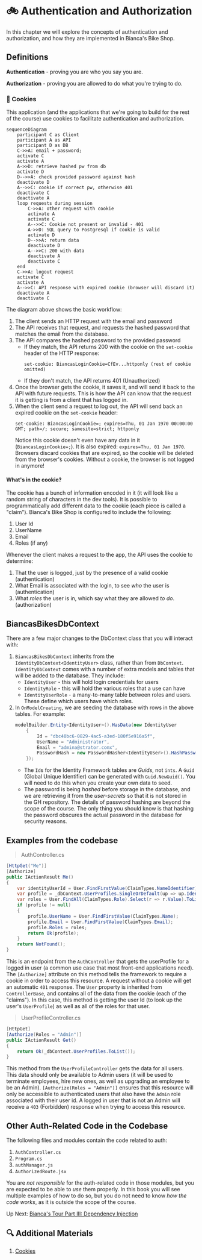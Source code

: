 # :bike: Authentication and Authorization
In this chapter we will explore the concepts of authentication and authorization, and how they are implemented in Bianca's Bike Shop.

## Definitions

**Authentication** - proving you are who you say you are.

**Authorization** - proving you are allowed to do what you're trying to do.

### :cookie: Cookies
This application (and the applications that we're going to build for the rest of the course) use cookies to facilitate authentication and authorization.
``` mermaid
sequenceDiagram
    participant C as Client
    participant A as API
    participant D as DB
    C->>A: email + password;
    activate C
    activate A
    A->>D: retrieve hashed pw from db
    activate D
    D-->>A: check provided password against hash
    deactivate D
    A-->>C: cookie if correct pw, otherwise 401
    deactivate C
    deactivate A
    loop requests during session
        C->>A: other request with cookie
        activate A
        activate C
        A-->>C: Cookie not present or invalid - 401
        A->>D: SQL query to Postgresql if cookie is valid
        activate D
        D-->>A: return data
        deactivate D
        A-->>C: 200 with data
        deactivate A
        deactivate C
    end
    C->>A: logout request
    activate C
    activate A
    A-->>C: API response with expired cookie (browser will discard it)
    deactivate A
    deactivate C
```

The diagram above shows the basic workflow:
1. The client sends an HTTP request with the email and password
1. The API receives that request, and requests the hashed password that matches the email from the database.
1. The API compares the hashed password to the provided password
    - If they match, the API returns 200 with the cookie on the `set-cookie` header of the HTTP response:
        ```
        set-cookie: BiancasLoginCookie=CfEv...httponly (rest of cookie omitted)
        ```
    - If they don't match, the API returns 401 (Unauthorized)
1. Once the browser gets the cookie, it saves it, and will send it back to the API with future requests. This is how the API can know that the request it is getting is from a client that has logged in.
1. When the client send a request to log out, the API will send back an expired cookie on the `set-cookie` header:
    ```
    set-cookie: BiancasLoginCookie=; expires=Thu, 01 Jan 1970 00:00:00 GMT; path=/; secure; samesite=strict; httponly
    ```
     Notice this cookie doesn't even have any data in it (`BiancasLoginCookie=;`). It is also expired: `expires=Thu, 01 Jan 1970`. Browsers discard cookies that are expired, so the cookie will be deleted from the browser's cookies. Without a cookie, the browser is not logged in anymore!

#### What's in the cookie?
The cookie has a bunch of information encoded in it (it will look like a random string of characters in the dev tools). It is possible to programmatically add different data to the cookie (each piece is called a "claim"). Bianca's Bike Shop is configured to include the following:
1. User Id
1. UserName
1. Email
1. Roles (if any)

Whenever the client makes a request to the app, the API uses the cookie to determine:
1. That the user is logged, just by the presence of a valid cookie (authentication)
1. What Email is associated with the login, to see _who_ the user is (authentication)
1. What _roles_ the user is in, which say what they are allowed _to do_.  (authorization)

## BiancasBikesDbContext
There are a few major changes to the DbContext class that you will interact with:
1. `BiancasBikesDbContext` inherits from the `IdentityDbContext<IdentityUser>` class, rather than from `DbContext`. `IdentityDbContext` comes with a number of extra models and tables that will be added to the database. They include:
    - `IdentityUser` - this will hold login credentials for users
    - `IdentityRole` - this will hold the various roles that a use can have
    - `IdentityUserRole` - a many-to-many table between roles and users. These define which users have which roles.
1. In `OnModelCreating`, we are seeding the database with rows in the above tables. For example:
    ``` csharp
    modelBuilder.Entity<IdentityUser>().HasData(new IdentityUser
        {
            Id = "dbc40bc6-0829-4ac5-a3ed-180f5e916a5f",
            UserName = "Administrator",
            Email = "admina@strator.comx",
            PasswordHash = new PasswordHasher<IdentityUser>().HashPassword(null, _configuration["AdminPassword"])
        });
    ```
    - The `Id`s for the Identity Framework tables are _Guids_, not `ints`. A `Guid` (Global Unique Identifier) can be generated with `Guid.NewGuid()`. You will need to do this when you create your own data to seed.
    - The password is being _hashed_ before storage in the database, and we are retrieving it from the _user-secrets_ so that it is not stored in the GH repository. The details of password hashing are beyond the scope of the course. The only thing you should know is that hashing the password obscures the actual password in the database for security reasons.

## Examples from the codebase
> AuthController.cs
``` csharp
[HttpGet("Me")]
[Authorize]
public IActionResult Me()
{
    var identityUserId = User.FindFirstValue(ClaimTypes.NameIdentifier);
    var profile = _dbContext.UserProfiles.SingleOrDefault(up => up.IdentityUserId == identityUserId);
    var roles = User.FindAll(ClaimTypes.Role).Select(r => r.Value).ToList();
    if (profile != null)
    {
        profile.UserName = User.FindFirstValue(ClaimTypes.Name);
        profile.Email = User.FindFirstValue(ClaimTypes.Email);
        profile.Roles = roles;
        return Ok(profile);
    }
    return NotFound();
}
```
This is an endpoint from the `AuthController` that gets the userProfile for a logged in user (a common use case that most front-end applications need). The `[Authorize]` attribute on this method tells the framework to require a cookie in order to access this resource. A request without a cookie will get an automatic `401` response. The `User` property is inherited from `ControllerBase`, and contains all of the data from the cookie (each of the "claims"). In this case, this method is getting the user Id (to look up the user's `UserProfile`) as well as all of the roles for that user.

> UserProfileController.cs
``` csharp
[HttpGet]
[Authorize(Roles = "Admin")]
public IActionResult Get()
{
    return Ok(_dbContext.UserProfiles.ToList());
}
```
This method from the `UserProfileController` gets the data for all users. This data should only be available to Admin users (it will be used to terminate employees, hire new ones, as well as upgrading an employee to be an Admin). `[Authorize(Roles = "Admin")]` ensures that this resource will only be accessible to authenticated users that also have the `Admin` role associated with their user id. A logged in user that is not an Admin will receive a `403` (Forbidden) response when trying to access this resource.

## Other Auth-Related Code in the Codebase
The following files and modules contain the code related to auth:
1. `AuthController.cs`
1. `Program.cs`
1. `authManager.js`
1. `AuthorizedRoute.jsx`

You are _not responsible_ for the auth-related code in those modules, but you are expected to be able to _use_ them properly. In this book you will see multiple examples of how to do so, but you do not need to know _how the code works_, as it is outside the scope of the course.

Up Next: [Bianca's Tour Part III: Dependency Injection](./biancas-dependency-injection.md)

## 🔍 Additional Materials

1. [Cookies](https://developer.mozilla.org/en-US/docs/Web/HTTP/Cookies)
